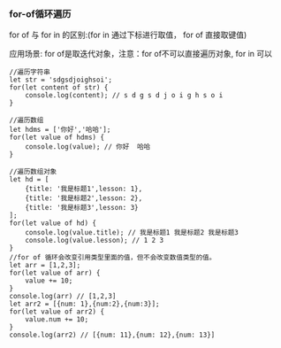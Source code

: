 ### for-of循环遍历

for of 与 for in 的区别:(for in 通过下标进行取值， for of 直接取键值)

应用场景: for of是取迭代对象，注意：for of不可以直接遍历对象, for in 可以

	//遍历字符串
	let str = 'sdgsdjoighsoi';
	for(let content of str) {
		console.log(content); // s d g s d j o i g h s o i
	}

	//遍历数组
	let hdms = ['你好','哈哈'];
	for(let value of hdms) {
		console.log(value); // 你好  哈哈
	}
	
	//遍历数组对象
	let hd = [
		{title: '我是标题1',lesson: 1},
		{title: '我是标题2',lesson: 2},
		{title: '我是标题3',lesson: 3}
	];
	for(let value of hd) {
		console.log(value.title); // 我是标题1 我是标题2 我是标题3
		console.log(value.lesson); // 1 2 3
	}
	//for of 循环会改变引用类型里面的值，但不会改变数值类型的值。
	let arr = [1,2,3];
	for(let value of arr) {
		value += 10;
	}
	console.log(arr) // [1,2,3]
	let arr2 = [{num: 1},{num:2},{num:3}];
	for(let value of arr2) {
		value.num += 10;
	}
	console.log(arr2) // [{num: 11},{num: 12},{num: 13}]
	
	
	